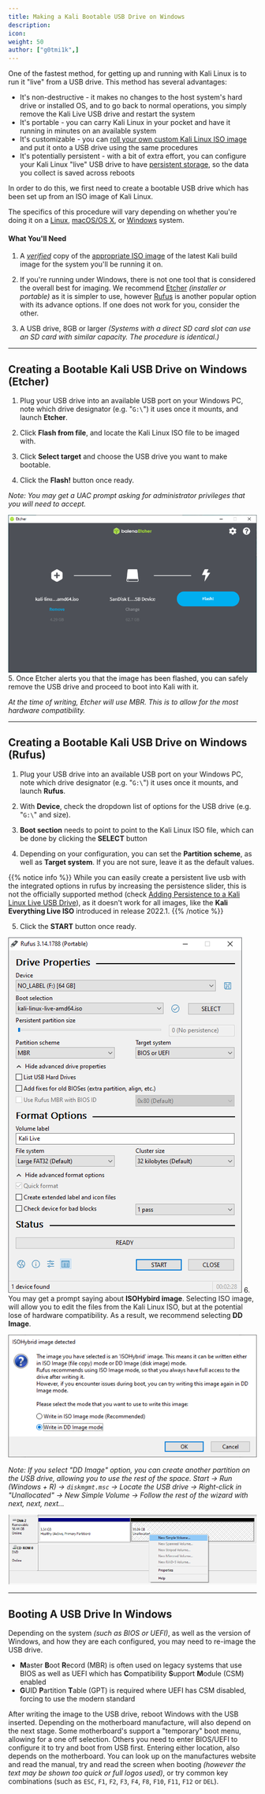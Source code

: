 ```yaml
---
title: Making a Kali Bootable USB Drive on Windows
description:
icon:
weight: 50
author: ["g0tmi1k",]
---
```


One of the fastest method, for getting up and running with Kali Linux is to run it "live" from a USB drive. This method has several advantages:

- It's non-destructive - it makes no changes to the host system's hard drive or installed OS, and to go back to normal operations, you simply remove the Kali Live USB drive and restart the system
- It's portable - you can carry Kali Linux in your pocket and have it running in minutes on an available system
- It's customizable - you can [roll your own custom Kali Linux ISO image](/docs/development/live-build-a-custom-kali-iso/) and put it onto a USB drive using the same procedures
- It's potentially persistent - with a bit of extra effort, you can configure your Kali Linux "live" USB drive to have [persistent storage](/docs/usb/usb-persistence/), so the data you collect is saved across reboots

In order to do this, we first need to create a bootable USB drive which has been set up from an ISO image of Kali Linux.

The specifics of this procedure will vary depending on whether you're doing it on a [Linux](/docs/usb/live-usb-install-with-linux/), [macOS/OS X](/docs/usb/live-usb-install-with-mac/), or [Windows](/docs/usb/live-usb-install-with-windows/) system.

#### What You'll Need

1. A _[verified](/docs/introduction/download-official-kali-linux-images/)_ copy of the [appropriate ISO image](/docs/introduction/what-image-to-download/) of the latest Kali build image for the system you'll be running it on.

2. If you're running under Windows, there is not one tool that is considered the overall best for imaging. We recommend [Etcher](https://www.balena.io/etcher/) _(installer or portable)_ as it is simpler to use, however [Rufus](https://rufus.ie/) is another popular option with its advance options. If one does not work for you, consider the other.

3. A USB drive, 8GB or larger _(Systems with a direct SD card slot can use an SD card with similar capacity. The procedure is identical.)_

- - -

## Creating a Bootable Kali USB Drive on Windows (Etcher)

1. Plug your USB drive into an available USB port on your Windows PC, note which drive designator (e.g. "`G:\`") it uses once it mounts, and launch **Etcher**.

2. Click **Flash from file**, and locate the Kali Linux ISO file to be imaged with.

3. Click **Select target** and choose the USB drive you want to make bootable.

4. Click the **Flash!** button once ready.

_Note: You may get a UAC prompt asking for administrator privileges that you will need to accept._

![](Etcher1.png)
5. Once Etcher alerts you that the image has been flashed, you can safely remove the USB drive and proceed to boot into Kali with it.

_At the time of writing, Etcher will use MBR. This is to allow for the most hardware compatibility._

- - -

## Creating a Bootable Kali USB Drive on Windows (Rufus)

1. Plug your USB drive into an available USB port on your Windows PC, note which drive designator (e.g. "`G:\`") it uses once it mounts, and launch **Rufus**.

2. With **Device**, check the dropdown list of options for the USB drive (e.g. "`G:\`" and size).

3. **Boot section** needs to point to point to the Kali Linux ISO file, which can be done by clicking the **SELECT** button

4. Depending on your configuration, you can set the **Partition scheme**, as well as **Target system**. If you are not sure, leave it as the default values.

{{% notice info %}}
While you can easily create a persistent live usb with the integrated options in rufus by increasing the persistence slider, this is not the officially supported method (check [Adding Persistence to a Kali Linux Live USB Drive](/docs/usb/usb-persistence/)), as it doesn't work for all images, like the **Kali Everything Live ISO** introduced in release 2022.1.
{{% /notice %}}

5. Click the **START** button once ready.

![](Rufus1.png)
6. You may get a prompt saying about **ISOHybird image**. Selecting ISO image, will allow you to edit the files from the Kali Linux ISO, but at the potential lose of hardware compatibility. As a result, we recommend selecting **DD Image**.

![](Rufus2.png)

_Note: If you select "DD Image" option, you can create another partition on the USB drive, allowing you to use the rest of the space. Start -> Run (Windows + R) -> `diskmgmt.msc` -> Locate the USB drive -> Right-click in "Unallocated" -> New Simple Volume -> Follow the rest of the wizard with next, next, next..._

![](Rufus3.png)

- - -

## Booting A USB Drive In Windows

Depending on the system _(such as BIOS or UEFI)_, as well as the version of Windows, and how they are each configured, you may need to re-image the USB drive.

- **M**aster **B**oot **R**ecord (MBR) is often used on legacy systems that use BIOS as well as UEFI which has **C**ompatibility **S**upport **M**odule (CSM) enabled
- **G**UID **P**artition **T**able (GPT) is required where UEFI has CSM disabled, forcing to use the modern standard

After writing the image to the USB drive, reboot Windows with the USB inserted. Depending on the motherboard manufacture, will also depend on the next stage. Some motherboard's support a "temporary" boot menu, allowing for a one off selection. Others you need to enter BIOS/UEFI to configure it to try and boot from USB first. Entering either location, also depends on the motherboard. You can look up on the manufactures website and read the manual, try and read the screen when booting _(however the text may be shown too quick or full logos used)_, or try common key combinations (such as `ESC`, `F1`, `F2`, `F3`, `F4`, `F8`, `F10`, `F11`, `F12` or `DEL`).
